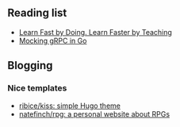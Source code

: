 
## Reading list

* [Learn Fast by Doing. Learn Faster by Teaching](https://medium.com/@_erikaybar/learn-fast-by-doing-learn-faster-by-teaching-5b669c71dc03)
* [Mocking gRPC in Go](https://rogchap.com/2019/06/25/mocking-grpc-in-go/)


## Blogging 

### Nice templates
* [ribice/kiss: simple Hugo theme](https://github.com/ribice/kiss)
* [natefinch/rpg: a personal website about RPGs](https://github.com/natefinch/rpg)




<!--stackedit_data:
eyJoaXN0b3J5IjpbLTU3NjE0MDYzNywxMTAyMzY4ODk0LDE0ND
g0NTQzMDUsMTI1NTQ1ODg0NiwtMjk0NjYzNjExLDE2NzQ0NzQw
ODMsMTI2MjEwODc1MCwtMTYyOTE1MjY3MiwtMTA0MjEwNjg1Ni
wtMTQ3Nzk4NTkzNSwtNTc4NTkzMTM3LC0xNTQyNjQ4NzQ0LDE3
MDI5MTI0NzFdfQ==
-->